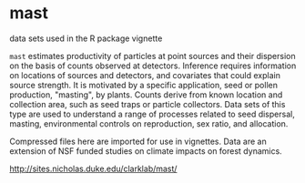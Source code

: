 # mast
data sets used in the R package vignette

`mast` estimates productivity of particles at point sources and their dispersion on the basis of counts observed at detectors.  Inference requires information on locations of sources and detectors, and covariates that could explain source strength.  It is motivated by a specific application, seed or pollen production, "masting", by plants.  Counts derive from known location and collection area, such as seed traps or particle collectors.  Data sets of this type are used to understand a range of processes related to seed dispersal, masting, environmental controls on reproduction, sex ratio, and allocation.

Compressed files here are imported for use in vignettes.  Data are an extension of NSF funded studies on climate impacts on forest dynamics.

http://sites.nicholas.duke.edu/clarklab/mast/
